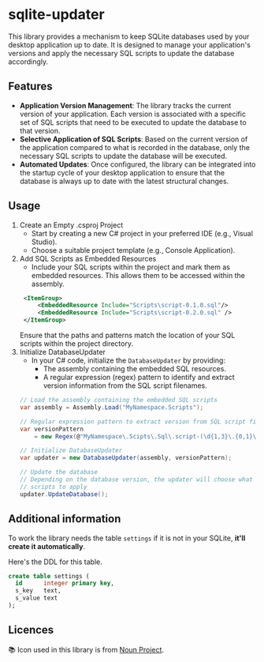 # sqlite-updater

This library provides a mechanism to keep SQLite databases used by your desktop application up to date. It is designed
to manage your application's versions and apply the necessary SQL scripts to update the database accordingly.

## Features

* **Application Version Management**: The library tracks the current version of your application. Each version is
  associated with a specific set of SQL scripts that need to be executed to update the database to that version.
* **Selective Application of SQL Scripts**: Based on the current version of the application compared to what is recorded
  in the database, only the necessary SQL scripts to update the database will be executed.
* **Automated Updates**: Once configured, the library can be integrated into the startup cycle of your desktop
  application to ensure that the database is always up to date with the latest structural changes.

## Usage

1. Create an Empty .csproj Project
    * Start by creating a new C# project in your preferred IDE (e.g., Visual Studio).
    * Choose a suitable project template (e.g., Console Application).
4. Add SQL Scripts as Embedded Resources
    * Include your SQL scripts within the project and mark them as embedded resources. This allows them to be accessed
      within the assembly.
   ```xml
    <ItemGroup>
        <EmbeddedResource Include="Scripts\script-0.1.0.sql"/>
        <EmbeddedResource Include="Scripts\script-0.2.0.sql" />
    </ItemGroup>
   ```
   Ensure that the paths and patterns match the location of your SQL scripts within the project directory.
4. Initialize DatabaseUpdater
    * In your C# code, initialize the `DatabaseUpdater` by providing:
        * The assembly containing the embedded SQL resources.
        * A regular expression (regex) pattern to identify and extract version information from the SQL script
          filenames.
    ```csharp
    // Load the assembly containing the embedded SQL scripts
    var assembly = Assembly.Load("MyNamespace.Scripts");
    
    // Regular expression pattern to extract version from SQL script filenames
    var versionPattern 
        = new Regex(@"MyNamespace\.Scipts\.Sql\.script-(\d{1,3}\.{0,1}\d{1,3}\.{0,1}\d{0,3}).*.sql");
    
    // Initialize DatabaseUpdater
    var updater = new DatabaseUpdater(assembly, versionPattern);
    
    // Update the database 
    // Depending on the database version, the updater will choose what
    // scripts to apply 
    updater.UpdateDatabase();
    ```

## Additional information

To work the library needs the table `settings` if it is not in your SQLite, **it'll create it automatically**.

Here's the DDL for this table.

```sql 
create table settings (
  id      integer primary key,
  s_key   text,
  s_value text
);
```

## Licences

📚 Icon used in this library is from [Noun Project](https://thenounproject.com/icon/database-846785/).
